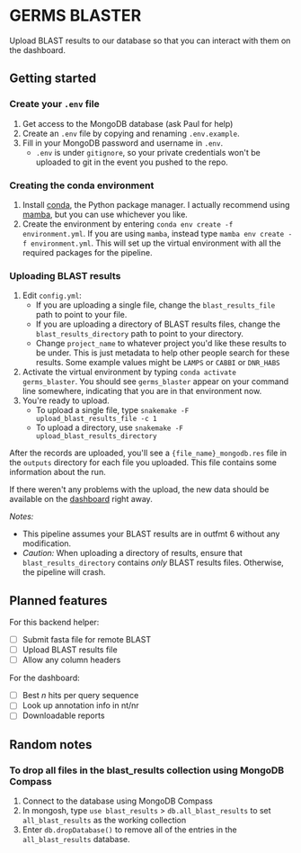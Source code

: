 # GERMS BLASTER

Upload BLAST results to our database so that you can interact with them on the dashboard.

## Getting started

### Create your `.env` file 

1. Get access to the MongoDB database (ask Paul for help)
2. Create an `.env` file by copying and renaming `.env.example`.
3. Fill in your MongoDB password and username in `.env`. 
    * `.env` is under `gitignore`, so your private credentials won't be uploaded to git in the event you pushed to the repo. 

### Creating the conda environment

1. Install [conda](https://docs.conda.io/en/latest/), the Python package manager. I actually recommend using [mamba](https://github.com/mamba-org/mamba), but you can use whichever you like.
2. Create the environment by entering `conda env create -f environment.yml`. If you are using `mamba`, instead type `mamba env create -f environment.yml`. This will set up the virtual environment with all the required packages for the pipeline.

### Uploading BLAST results

1. Edit `config.yml`:
    * If you are uploading a single file, change the `blast_results_file` path to point to your file. 
    * If you are uploading a directory of BLAST results files, change the `blast_results_directory` path to point to your directory. 
    * Change `project_name` to whatever project you'd like these results to be under. This is just metadata to help other people search for these results. Some example values might be `LAMPS` or `CABBI` or `DNR_HABS`
2. Activate the virtual environment by typing `conda activate germs_blaster`. You should see `germs_blaster` appear on your command line somewhere, indicating that you are in that environment now.
3. You're ready to upload.
    * To upload a single file, type `snakemake -F upload_blast_results_file -c 1`
    * To upload a directory, use `snakemake -F upload_blast_results_directory`

After the records are uploaded, you'll see a `{file_name}_mongodb.res` file in the `outputs` directory  for each file you uploaded. This file contains some information about the run.

If there weren't any problems with the upload, the new data should be available on the [dashboard](https://pommevilla.shinyapps.io/main/) right away.

*Notes:*

* This pipeline assumes your BLAST results are in outfmt 6 without any modification.
* *Caution:* When uploading a directory of results, ensure that `blast_results_directory` contains *only* BLAST results files. Otherwise, the pipeline will crash.

## Planned features

For this backend helper:

- [ ] Submit fasta file for remote BLAST 
- [ ] Upload BLAST results file 
- [ ] Allow any column headers

For the dashboard:

- [ ] Best *n* hits per query sequence
- [ ] Look up annotation info in nt/nr
- [ ] Downloadable reports

## Random notes

### To drop all files in the blast_results collection using MongoDB Compass

1. Connect to the database using MongoDB Compass
2. In mongosh, type `use blast_results` > `db.all_blast_results` to set  `all_blast_results` as the working collection
3. Enter `db.dropDatabase()` to remove all of the entries in the `all_blast_results` database.